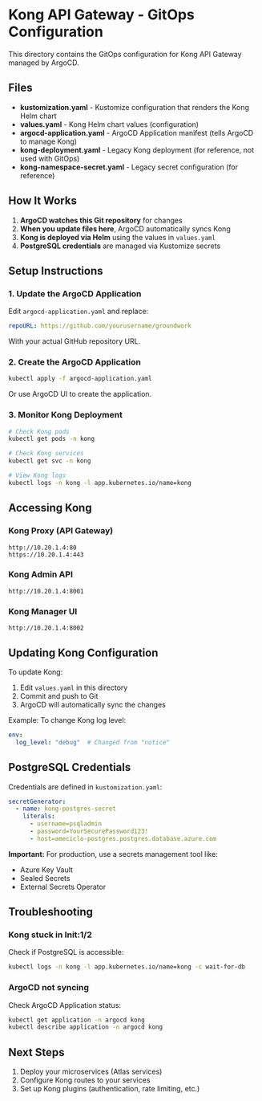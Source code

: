 # Kong API Gateway - GitOps Configuration

This directory contains the GitOps configuration for Kong API Gateway managed by ArgoCD.

## Files

- **kustomization.yaml** - Kustomize configuration that renders the Kong Helm chart
- **values.yaml** - Kong Helm chart values (configuration)
- **argocd-application.yaml** - ArgoCD Application manifest (tells ArgoCD to manage Kong)
- **kong-deployment.yaml** - Legacy Kong deployment (for reference, not used with GitOps)
- **kong-namespace-secret.yaml** - Legacy secret configuration (for reference)

## How It Works

1. **ArgoCD watches this Git repository** for changes
2. **When you update files here**, ArgoCD automatically syncs Kong
3. **Kong is deployed via Helm** using the values in `values.yaml`
4. **PostgreSQL credentials** are managed via Kustomize secrets

## Setup Instructions

### 1. Update the ArgoCD Application

Edit `argocd-application.yaml` and replace:
```yaml
repoURL: https://github.com/yourusername/groundwork
```

With your actual GitHub repository URL.

### 2. Create the ArgoCD Application

```bash
kubectl apply -f argocd-application.yaml
```

Or use ArgoCD UI to create the application.

### 3. Monitor Kong Deployment

```bash
# Check Kong pods
kubectl get pods -n kong

# Check Kong services
kubectl get svc -n kong

# View Kong logs
kubectl logs -n kong -l app.kubernetes.io/name=kong
```

## Accessing Kong

### Kong Proxy (API Gateway)
```
http://10.20.1.4:80
https://10.20.1.4:443
```

### Kong Admin API
```
http://10.20.1.4:8001
```

### Kong Manager UI
```
http://10.20.1.4:8002
```

## Updating Kong Configuration

To update Kong:

1. Edit `values.yaml` in this directory
2. Commit and push to Git
3. ArgoCD will automatically sync the changes

Example: To change Kong log level:
```yaml
env:
  log_level: "debug"  # Changed from "notice"
```

## PostgreSQL Credentials

Credentials are defined in `kustomization.yaml`:
```yaml
secretGenerator:
  - name: kong-postgres-secret
    literals:
      - username=psqladmin
      - password=YourSecurePassword123!
      - host=ameciclo-postgres.postgres.database.azure.com
```

**Important:** For production, use a secrets management tool like:
- Azure Key Vault
- Sealed Secrets
- External Secrets Operator

## Troubleshooting

### Kong stuck in Init:1/2
Check if PostgreSQL is accessible:
```bash
kubectl logs -n kong -l app.kubernetes.io/name=kong -c wait-for-db
```

### ArgoCD not syncing
Check ArgoCD Application status:
```bash
kubectl get application -n argocd kong
kubectl describe application -n argocd kong
```

## Next Steps

1. Deploy your microservices (Atlas services)
2. Configure Kong routes to your services
3. Set up Kong plugins (authentication, rate limiting, etc.)

